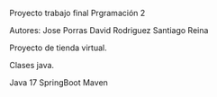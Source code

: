 Proyecto trabajo final Prgramación 2

Autores:
Jose Porras
David Rodriguez
Santiago Reina

Proyecto de tienda virtual.

Clases java.

Java 17
SpringBoot
Maven
